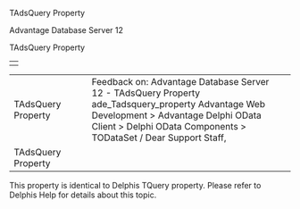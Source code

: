 TAdsQuery Property




Advantage Database Server 12  

TAdsQuery Property

|  |
| --- |
|  |

|  |  |  |  |  |
| --- | --- | --- | --- | --- |
| TAdsQuery Property |  |  | Feedback on: Advantage Database Server 12 - TAdsQuery Property ade\_Tadsquery\_property Advantage Web Development > Advantage Delphi OData Client > Delphi OData Components > TODataSet / Dear Support Staff, |  |
| TAdsQuery Property |  |  |  |  |

This property is identical to Delphis TQuery property. Please refer to Delphis Help for details about this topic.